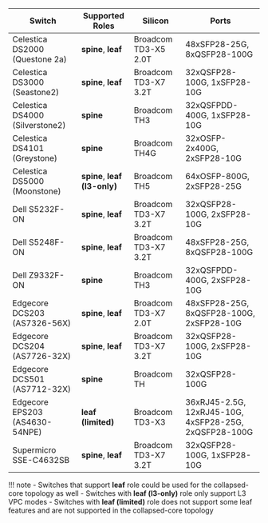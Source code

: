 
| Switch | Supported Roles | Silicon | Ports |
|--------|-----------------|---------|-------|
| Celestica DS2000 (Questone 2a) | **spine**, **leaf** | Broadcom TD3-X5 2.0T | 48xSFP28-25G, 8xQSFP28-100G |
| Celestica DS3000 (Seastone2) | **spine**, **leaf** | Broadcom TD3-X7 3.2T | 32xQSFP28-100G, 1xSFP28-10G |
| Celestica DS4000 (Silverstone2) | **spine** | Broadcom TH3 | 32xQSFPDD-400G, 1xSFP28-10G |
| Celestica DS4101 (Greystone) | **spine** | Broadcom TH4G | 32xOSFP-2x400G, 2xSFP28-10G |
| Celestica DS5000 (Moonstone) | **spine**, **leaf (l3-only)** | Broadcom TH5 | 64xOSFP-800G, 2xSFP28-25G |
| Dell S5232F-ON | **spine**, **leaf** | Broadcom TD3-X7 3.2T | 32xQSFP28-100G, 2xSFP28-10G |
| Dell S5248F-ON | **spine**, **leaf** | Broadcom TD3-X7 3.2T | 48xSFP28-25G, 8xQSFP28-100G |
| Dell Z9332F-ON | **spine** | Broadcom TH3 | 32xQSFPDD-400G, 2xSFP28-10G |
| Edgecore DCS203 (AS7326-56X) | **spine**, **leaf** | Broadcom TD3-X7 2.0T | 48xSFP28-25G, 8xQSFP28-100G, 2xSFP28-10G |
| Edgecore DCS204 (AS7726-32X) | **spine**, **leaf** | Broadcom TD3-X7 3.2T | 32xQSFP28-100G, 2xSFP28-10G |
| Edgecore DCS501 (AS7712-32X) | **spine** | Broadcom TH | 32xQSFP28-100G |
| Edgecore EPS203 (AS4630-54NPE) | **leaf (limited)** | Broadcom TD3-X3 | 36xRJ45-2.5G, 12xRJ45-10G, 4xSFP28-25G, 2xQSFP28-100G |
| Supermicro SSE-C4632SB | **spine**, **leaf** | Broadcom TD3-X7 3.2T | 32xQSFP28-100G, 1xSFP28-10G |

!!! note
    - Switches that support **leaf** role could be used for the collapsed-core topology as well
    - Switches with **leaf (l3-only)** role only support L3 VPC modes
    - Switches with **leaf (limited)** role does not support some leaf features and are not supported in the
      collapsed-core topology

